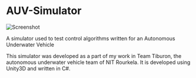 # AUV-Simulator

![Screenshot](https://github.com/Lafith/AUV-Simulator/blob/master/model%20files/pic.jpg)

A simulator used to test control algorithms written for an Autonomous Underwater Vehicle

This simulator was developed as a part of my work in Team Tiburon, the autonomous underwater vehicle team of NIT Rourkela. It is developed using Unity3D and written in C#.
